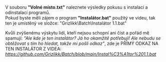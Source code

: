 V souboru **"Volné místo.txt"** naleznete výsledky pokusu s instalací a odinstalací programů.<br>
Pokud byste měli zájem o program **"Instalátor.bat"** použitý ve videu, tak ten je umístěný ve složce: "Grizlikk\Batch\Instalátor 1.1.bat"

Kvůli zvýšenému výskytu lidí, kteří nejsou schopní ani číst a pořád mě spamují: *"Ale kde je ten instalátor? Já ho okamžitě potřebuji! Ale nebudu se obtěžovat s tím ho hledat, takže mi pošli odkaz"*, zde je PŘÍMÝ ODKAZ NA TEN INSTALÁTOR Z VIDEA: *https://github.com/Grizlikk/Batch/blob/main/Instal%C3%A1tor%201.1.bat*